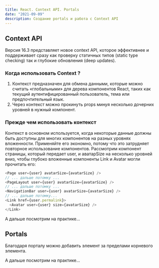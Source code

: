 ```yaml
---
title: React. Context API. Portals
date: "2021-09-09"
description: Создание portals и работа с Context API
---
```


## Context API

Версия 16.3 представляет новое context API, которое эффективнее и поддерживает сразу как проверку статичных типов (static 
type checking) так и глубокие обновления (deep updates).

### Когда использовать Context ?

1. Контекст предназначен для обмена данными, которые можно считать «глобальными» для дерева компонентов React, таких как 
текущий аутентифицированный пользователь, тема или предпочтительный язык.
2. Через контекст можно прокинуть props минуя несколько дочерних уровней в нужный компонент.

### Прежде чем использовать контекст

Контекст в основном используется, когда некоторые данные должны быть доступны для многих компонентов на разных уровнях вложенности. 
Применяйте его экономно, потому что это затрудняет повторное использование компонентов. Рассмотрим компонент страницы, который 
передает user, и аватарSize на несколько уровней вниз, чтобы глубоко вложенные компоненты Link и Avatar могли прочитать его:

```javascript
<Page user={user} avatarSize={avatarSize} />
// ... дальше потомку ...
<PageLayout user={user} avatarSize={avatarSize} />
// ... дальше потомку ...
<NavigationBar user={user} avatarSize={avatarSize} />
// ... дальше потомку...
<Link href={user.permalink}>
  <Avatar user={user} size={avatarSize} />
</Link>
```

А дальше посмотрим на практике...

## Portals

Благодаря порталу можно добавить элемент за пределами корневого элемента.

А дальше посмотрим на практике...
